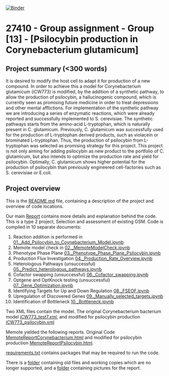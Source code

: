 [![Binder](https://mybinder.org/badge_logo.svg)](https://mybinder.org/v2/gh/27410/[PUT-YOUR-REPOSITORY-HERE]/main)

# 27410 - Group assignment - Group [13] - [Psilocybin production in Corynebacterium glutamicum]

## Project summary (<300 words)
It is desired to modify the host cell to adapt it for production of a new compound. In order to achieve this a model for Corynebacterium glutamicum (iCW773) is modified, by the addition of a synthetic pathway, to allow the production of psilocybin, a hallucinogenic compound, which is currently seen as promising future medicine in order to treat depressions and other mental afflictions. For implementation of the synthetic pathway we are introducing a series of enzymatic reactions, which were already reported and successfully implemented to S. cerevisiae. The synthetic pathways starts from the amino-acid L-tryptophan, which is naturally present in C. glutamicum. Previously, C. glutamicum was successfully used for the production of L-tryptophan derived products, such as violacein or brominated L-tryptophan. Thus, the production of psilocybin from L-tryptophan was selected as promising strategy for this project. This project is not only aiming for adding psilocybin as new product to the portfolio of C. glutamicum, but also intends to optimize the production rate and yield for psilocybin. Optimally, C. glutamicum shows higher potential for the production of psilocybin than previously engineered cell-factories such as S. cerevisiae or E.coli.

## Project overview
This is the [README.md](README.md) file, containing a description of the project and overview of code locations.

Our main [Report](Report.ipynb) contains more details and explanation behind the code.   
This is a type 2 project, Selection and assessment of existing GSM. Code is compiled in 10 separate documents:  
1. Reaction addition is performed in [01._Add_Psilocybin_to_Coynebacterium_Model.ipynb](01._Add_Psilocybin_to_Coynebacterium_Model.ipynb)   
2. Memote model check in [02._MemoteModelCheck.ipynb](02._MemoteModelCheck.ipynb)   
3. Phenotype Phase Plane [03._Phenotype_Phase_Plane_Psilocybin.ipynb](03._Phenotype_Phase_Plane_Psilocybin.ipynb)  
4. Production Flux Investigation [04._Production_Rate_Overview.ipynb](04._Production_Rate_Overview.ipynb)   
5. Heterologous Pathways (unsuccessful) [05._Predict_heterologous_pathways.ipynb](05._Predict_heterologous_pathways.ipynb)  
6. Cofactor swapping (unsuccessful) [06._Cofactor_swapping.ipynb](06._Cofactor_swapping.ipynb)  
7. Optgene and OptKnock testing (unsuccessful) [07._Gene_Optimization.ipynb](07._Gene_Optimization.ipynb)  
8. Identifying Targets for Up and Down Regulation [08._FSEOF.ipynb](8._FSEOF.ipynb)
9. Upregulation of Discovered Genes [09._Manually_selected_targets.ipynb](09._Manually_selected_targets.ipynb)
10. Identification of Bottleneck [10._Bottleneck.ipynb](10._Bottleneck.ipynb)
  

Two XML files contain the model. The original Corynebacterium bacterium model [iCW773_test7.xml](iCW773_test7.xml), and modified for psilocybin production [iCW773_psilocybin.xml](iCW773_psilocybin.xml)   

Memote yielded the following reports. Original Code [MemoteReportCorynebacterium.html](MemoteReportCorynebacterium.html) and modified for psilocybin production [MemoteReportPsilocybin.html](MemoteReportPsilocybin.html).    

[requirements.txt](requirements.txt) contains packages that may be required to run the code.   


There is a [folder](Old_Files) containing old files and working copies which are no longer supported, and a [folder](Pictures) containing pictures for the report.
